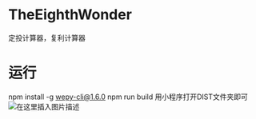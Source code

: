 # TheEighthWonder
定投计算器，复利计算器
# 运行
npm install -g wepy-cli@1.6.0
npm run build
用小程序打开DIST文件夹即可
![在这里插入图片描述](https://img-blog.csdnimg.cn/20190424082011393.jpg?x-oss-process=image/watermark,type_ZmFuZ3poZW5naGVpdGk,shadow_10,text_aHR0cHM6Ly9ibG9nLmNzZG4ubmV0L2xpdWw5OQ==,size_16,color_FFFFFF,t_70)
